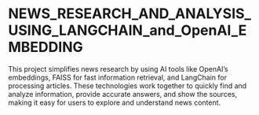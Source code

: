 # NEWS_RESEARCH_AND_ANALYSIS_USING_LANGCHAIN_and_OpenAI_EMBEDDING
 This project simplifies news research by using AI tools like OpenAI’s embeddings, FAISS for fast information retrieval, and LangChain for processing articles. These technologies work together to quickly find and analyze information, provide accurate answers, and show the sources, making it easy for users to explore and understand news content.

